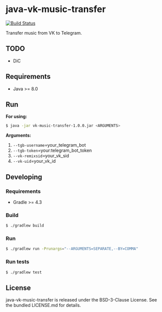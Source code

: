java-vk-music-transfer
=================

[![Build Status](https://travis-ci.org/bupy7/java-vk-music-transfer.svg?branch=master)](https://travis-ci.org/bupy7/java-vk-music-transfer)

Transfer music from VK to Telegram.

TODO
----

- DiC

Requirements
------------

- Java >= 8.0

Run
---

**For using:**

```bash
$ java -jar vk-music-transfer-1.0.0.jar <ARGUMENTS>
```

**Arguments:**

1. `--tgb-username`=your_telegram_bot
2. `--tgb-token`=your:telegram_bot_token
3. `--vk-remixsid`=your_vk_sid
4. `--vk-uid`=your_vk_id


Developing
----------

### Requirements

- Gradle >= 4.3

### Build

```bash
$ ./gradlew build
```

### Run

```bash
$ ./gradlew run -Prunargs="--ARGUMENTS=SEPARATE,--BY=COMMA"
```

### Run tests

```bash
$ ./gradlew test
```

License
-------

java-vk-music-transfer is released under the BSD-3-Clause License. See the bundled LICENSE.md for details.
